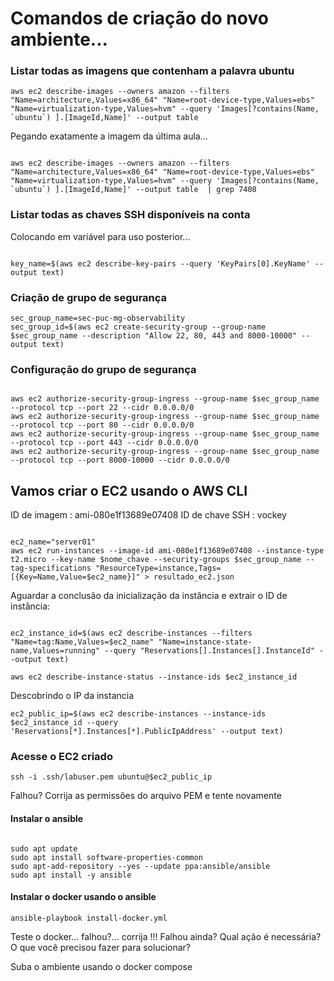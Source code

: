 # Comandos de criação do novo ambiente... 

### Listar todas as imagens que contenham a palavra ubuntu

```
aws ec2 describe-images --owners amazon --filters "Name=architecture,Values=x86_64" "Name=root-device-type,Values=ebs" "Name=virtualization-type,Values=hvm" --query 'Images[?contains(Name, `ubuntu`) ].[ImageId,Name]' --output table 

```

Pegando exatamente a imagem da última aula...

```

aws ec2 describe-images --owners amazon --filters "Name=architecture,Values=x86_64" "Name=root-device-type,Values=ebs" "Name=virtualization-type,Values=hvm" --query 'Images[?contains(Name, `ubuntu`) ].[ImageId,Name]' --output table  | grep 7408

```

### Listar todas as chaves SSH disponíveis na conta

Colocando em variável para uso posterior...

```

key_name=$(aws ec2 describe-key-pairs --query 'KeyPairs[0].KeyName' --output text)

```

### Criação de grupo de segurança

```
sec_group_name=sec-puc-mg-observability
sec_group_id=$(aws ec2 create-security-group --group-name $sec_group_name --description "Allow 22, 80, 443 and 8000-10000" --output text)

```

### Configuração do grupo de segurança
```

aws ec2 authorize-security-group-ingress --group-name $sec_group_name --protocol tcp --port 22 --cidr 0.0.0.0/0
aws ec2 authorize-security-group-ingress --group-name $sec_group_name --protocol tcp --port 80 --cidr 0.0.0.0/0
aws ec2 authorize-security-group-ingress --group-name $sec_group_name --protocol tcp --port 443 --cidr 0.0.0.0/0
aws ec2 authorize-security-group-ingress --group-name $sec_group_name --protocol tcp --port 8000-10000 --cidr 0.0.0.0/0

```


## Vamos criar o EC2 usando o AWS CLI

ID de imagem    : ami-080e1f13689e07408
ID de chave SSH : vockey

```

ec2_name="server01"
aws ec2 run-instances --image-id ami-080e1f13689e07408 --instance-type t2.micro --key-name $nome_chave --security-groups $sec_group_name --tag-specifications "ResourceType=instance,Tags=[{Key=Name,Value=$ec2_name}]" > resultado_ec2.json

```

Aguardar a conclusão da inicialização da instância e extrair o ID de instância:


```

ec2_instance_id=$(aws ec2 describe-instances --filters "Name=tag:Name,Values=$ec2_name" "Name=instance-state-name,Values=running" --query "Reservations[].Instances[].InstanceId" --output text)

aws ec2 describe-instance-status --instance-ids $ec2_instance_id

```

Descobrindo o IP da instancia 

```
ec2_public_ip=$(aws ec2 describe-instances --instance-ids $ec2_instance_id --query 'Reservations[*].Instances[*].PublicIpAddress' --output text)

```

### Acesse o EC2 criado

```
ssh -i .ssh/labuser.pem ubuntu@$ec2_public_ip

```

Falhou? Corrija as permissões do arquivo PEM e tente novamente


#### Instalar o ansible

```

sudo apt update
sudo apt install software-properties-common
sudo apt-add-repository --yes --update ppa:ansible/ansible
sudo apt install -y ansible 

```

#### Instalar o docker usando o ansible 

```
ansible-playbook install-docker.yml
```

Teste o docker... falhou?... corrija !!!
Falhou ainda? Qual ação é necessária? O que você precisou fazer para solucionar?

Suba o ambiente usando o docker compose


